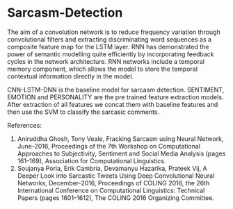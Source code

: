 # Sarcasm-Detection

The aim of a convolution network is to reduce frequency variation through convolutional filters and 
extracting discriminating word sequences as a composite feature map for the LSTM layer.
RNN has demonstrated the power of semantic modelling
quite efficiently by incorporating feedback cycles
in the network architecture. RNN networks include a temporal memory component, which allows
the model to store the temporal contextual information
directly in the model.

CNN-LSTM-DNN is the baseline model for sarcasm detection. SENTIMENT, EMOTION and PERSONALITY are the pre trained feature extraction models.
After extraction of all features we concat them with baseline features and then use the SVM to classify the sarcasic comments.

References:
1) Aniruddha Ghosh, Tony Veale, Fracking Sarcasm using Neural Network, June-2016, Proceedings of the 7th Workshop on Computational Approaches to  Subjectivity, Sentiment and Social Media Analysis (pages 161–169), Association for Computational Linguistics. 
2) Soujanya Poria, Erik Cambria, Devamanyu Hazarika, Prateek Vij, A Deeper Look into Sarcastic Tweets Using Deep Convolutional Neural Networks, December-2016, Proceedings of COLING 2016, the 26th International Conference on Computational Linguistics: Technical Papers (pages 1601–1612), The COLING 2016 Organizing Committee.



